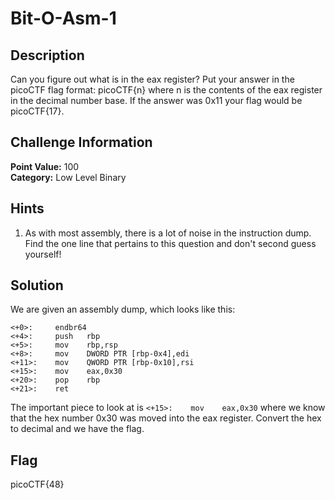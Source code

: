 # Bit-O-Asm-1

## Description
Can you figure out what is in the eax register? Put your answer in the picoCTF flag format: picoCTF{n} where n is the contents of the eax register in the decimal number base. If the answer was 0x11 your flag would be picoCTF{17}.

## Challenge Information
**Point Value:** 100  
**Category:** Low Level Binary

## Hints
1. As with most assembly, there is a lot of noise in the instruction dump. Find the one line that pertains to this question and don't second guess yourself!

## Solution
We are given an assembly dump, which looks like this:
```
<+0>:     endbr64 
<+4>:     push   rbp
<+5>:     mov    rbp,rsp
<+8>:     mov    DWORD PTR [rbp-0x4],edi
<+11>:    mov    QWORD PTR [rbp-0x10],rsi
<+15>:    mov    eax,0x30
<+20>:    pop    rbp
<+21>:    ret
```
The important piece to look at is 
```<+15>:    mov    eax,0x30``` where we know that the hex number 0x30 was moved into the eax register. Convert the hex to decimal and we have the flag.

## Flag
picoCTF{48}
